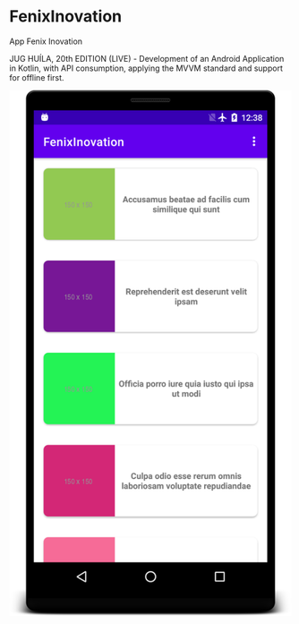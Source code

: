 # FenixInovation
App Fenix Inovation

JUG HUÍLA, 20th EDITION (LIVE) - Development of an Android Application in Kotlin, with API consumption, applying the MVVM standard and support for offline first.

![ScreenShot](https://github.com/Romavic/FenixInovation/blob/master/Info/image.png)
